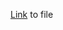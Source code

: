 [Link](https://github.com/RML-IAEA/LIMS_share/blob/main/UpdateGuideProduction/SLE-12-SP5/SENAITE-SLES-VM.org) to file
